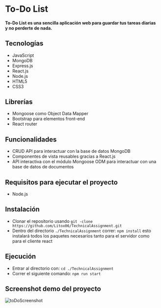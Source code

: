 # To-Do List


#### To-Do List es una sencilla aplicación web para guardar tus tareas diarias y no perderte de nada.

## Tecnologías
- JavaScript
- MongoDB
- Express.js
- React.js
- Node.js
- HTML5
- CSS3

## Librerías
- Mongoose como Object Data Mapper 
- Bootstrap para elementos front-end
- React router

## Funcionalidades
- CRUD API para interactuar con la base de datos MongoDB
- Componentes de vista reusables gracias a React.js
- API interactiva con el módulo Mongoose ODM para interactuar con una base de datos de documentos

## Requisitos para ejecutar el proyecto
- Node.js

## Instalación
- Clonar el repositorio usando `git -clone https://github.com/Litox06/TechnicalAssignment.git`
- Dentro del directorio `./TechnicalAssignment` correr: `npm install` esto instalará todos los paquetes necesarios tanto para el servidor como para el cliente react

## Ejecución
- Entrar al directorio con:  `cd ./TechnicalAssignment` 
- Correr el siguiente comando: `npm run start`

## Screenshot demo del proyecto
![toDoScreenshot](https://user-images.githubusercontent.com/79378686/179000984-10aa45f7-c4ce-4ae8-90aa-97096eb9da91.png)
